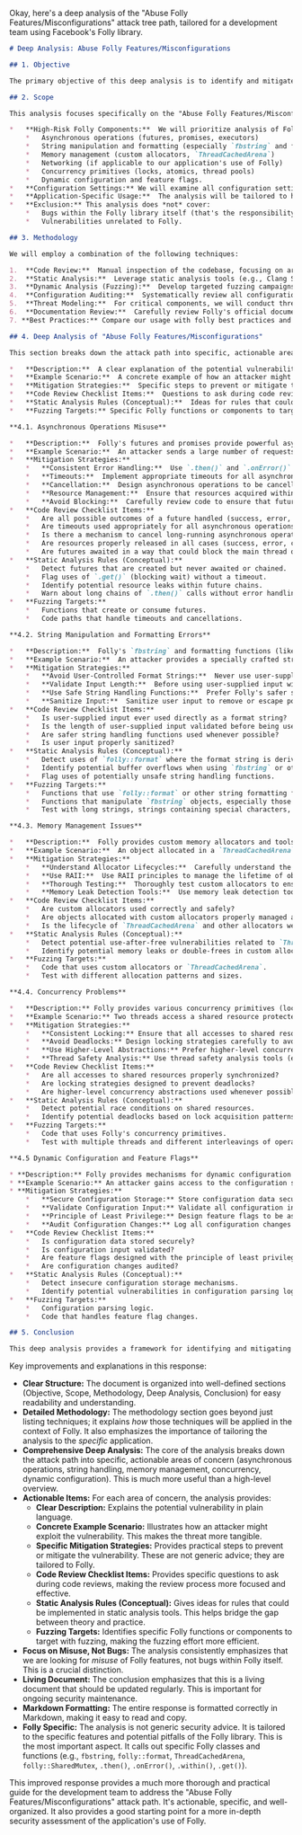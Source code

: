 Okay, here's a deep analysis of the "Abuse Folly Features/Misconfigurations" attack tree path, tailored for a development team using Facebook's Folly library.

```markdown
# Deep Analysis: Abuse Folly Features/Misconfigurations

## 1. Objective

The primary objective of this deep analysis is to identify and mitigate potential security vulnerabilities arising from the misuse of Folly library features or misconfigurations within our application.  We aim to proactively prevent attackers from leveraging intended Folly functionality in unintended and harmful ways.  This is distinct from finding *bugs* in Folly itself; we're focusing on how *our* use of Folly could create vulnerabilities.

## 2. Scope

This analysis focuses specifically on the "Abuse Folly Features/Misconfigurations" branch of the larger attack tree.  This includes, but is not limited to:

*   **High-Risk Folly Components:**  We will prioritize analysis of Folly components known to have a higher potential for misuse, such as those related to:
    *   Asynchronous operations (futures, promises, executors)
    *   String manipulation and formatting (especially `fbstring` and format functions)
    *   Memory management (custom allocators, `ThreadCachedArena`)
    *   Networking (if applicable to our application's use of Folly)
    *   Concurrency primitives (locks, atomics, thread pools)
    *   Dynamic configuration and feature flags.
*   **Configuration Settings:** We will examine all configuration settings related to Folly components, including default values and how our application overrides them.
*   **Application-Specific Usage:**  The analysis will be tailored to how *our specific application* utilizes Folly.  Generic Folly vulnerabilities are less important than how those vulnerabilities manifest in our context.
*   **Exclusion:** This analysis does *not* cover:
    *   Bugs within the Folly library itself (that's the responsibility of the Folly maintainers, though we should stay updated on security advisories).
    *   Vulnerabilities unrelated to Folly.

## 3. Methodology

We will employ a combination of the following techniques:

1.  **Code Review:**  Manual inspection of the codebase, focusing on areas where Folly components are used.  We will use checklists based on known Folly misuse patterns (detailed below).
2.  **Static Analysis:**  Leverage static analysis tools (e.g., Clang Static Analyzer, SonarQube, Coverity) configured to identify potential misuses of Folly APIs.  We will need to create custom rules or configurations for these tools to specifically target Folly-related issues.
3.  **Dynamic Analysis (Fuzzing):**  Develop targeted fuzzing campaigns that specifically exercise Folly components with a wide range of inputs, including malformed or unexpected data.  This is particularly important for string handling and parsing functions.
4.  **Configuration Auditing:**  Systematically review all configuration files and settings related to Folly, ensuring they adhere to security best practices and the principle of least privilege.
5.  **Threat Modeling:**  For critical components, we will conduct threat modeling exercises to identify potential attack vectors related to Folly misuse.
6.  **Documentation Review:**  Carefully review Folly's official documentation and any internal documentation related to our use of Folly, looking for potential pitfalls and security recommendations.
7. **Best Practices:** Compare our usage with folly best practices and examples.

## 4. Deep Analysis of "Abuse Folly Features/Misconfigurations"

This section breaks down the attack path into specific, actionable areas of concern.  For each area, we provide:

*   **Description:**  A clear explanation of the potential vulnerability.
*   **Example Scenario:**  A concrete example of how an attacker might exploit this vulnerability in our application.
*   **Mitigation Strategies:**  Specific steps to prevent or mitigate the vulnerability.
*   **Code Review Checklist Items:**  Questions to ask during code reviews to identify this type of issue.
*   **Static Analysis Rules (Conceptual):**  Ideas for rules that could be implemented in static analysis tools.
*   **Fuzzing Targets:** Specific Folly functions or components to target with fuzzing.

**4.1. Asynchronous Operations Misuse**

*   **Description:**  Folly's futures and promises provide powerful asynchronous programming capabilities.  However, improper handling of exceptions, timeouts, or cancellations can lead to resource leaks, denial-of-service (DoS), or even data corruption.  Unintentional blocking on futures in performance-critical sections can also degrade performance.
*   **Example Scenario:**  An attacker sends a large number of requests that trigger asynchronous operations.  If our code doesn't properly handle timeouts or cancellations, these operations could accumulate, consuming excessive memory or CPU resources, leading to a DoS.  Another scenario: a future that's supposed to be non-blocking is accidentally awaited in a tight loop, causing the application to become unresponsive.
*   **Mitigation Strategies:**
    *   **Consistent Error Handling:**  Use `.then()` and `.onError()` (or equivalent mechanisms) to handle all possible outcomes of a future, including exceptions.
    *   **Timeouts:**  Implement appropriate timeouts for all asynchronous operations using `.within()`.
    *   **Cancellation:**  Design asynchronous operations to be cancellable and handle cancellation requests gracefully.
    *   **Resource Management:**  Ensure that resources acquired within a future are properly released, even in case of errors or cancellations.  Use RAII principles where possible.
    *   **Avoid Blocking:**  Carefully review code to ensure that futures are not accidentally awaited in performance-critical sections.
*   **Code Review Checklist Items:**
    *   Are all possible outcomes of a future handled (success, error, cancellation)?
    *   Are timeouts used appropriately for all asynchronous operations?
    *   Is there a mechanism to cancel long-running asynchronous operations?
    *   Are resources properly released in all cases (success, error, cancellation)?
    *   Are futures awaited in a way that could block the main thread or critical paths?
*   **Static Analysis Rules (Conceptual):**
    *   Detect futures that are created but never awaited or chained.
    *   Flag uses of `.get()` (blocking wait) without a timeout.
    *   Identify potential resource leaks within future chains.
    *   Warn about long chains of `.then()` calls without error handling.
*   **Fuzzing Targets:**
    *   Functions that create or consume futures.
    *   Code paths that handle timeouts and cancellations.

**4.2. String Manipulation and Formatting Errors**

*   **Description:**  Folly's `fbstring` and formatting functions (like `folly::format`) offer performance advantages over standard C++ string handling.  However, they can also be susceptible to format string vulnerabilities or buffer overflows if used incorrectly.  This is especially true when dealing with user-supplied input.
*   **Example Scenario:**  An attacker provides a specially crafted string as input to a function that uses `folly::format`.  If the format string is not carefully controlled, the attacker could potentially read arbitrary memory locations or even execute arbitrary code (similar to classic format string vulnerabilities).  Another scenario: an attacker provides a very long string that exceeds the allocated buffer size when using `fbstring`, leading to a buffer overflow.
*   **Mitigation Strategies:**
    *   **Avoid User-Controlled Format Strings:**  Never use user-supplied input directly as the format string in `folly::format`.  Instead, use pre-defined format strings and pass user input as arguments.
    *   **Validate Input Length:**  Before using user-supplied input with `fbstring` or other string manipulation functions, validate its length and ensure it does not exceed expected bounds.
    *   **Use Safe String Handling Functions:**  Prefer Folly's safer string handling functions (e.g., those with explicit length parameters) over potentially unsafe ones.
    *   **Sanitize Input:**  Sanitize user input to remove or escape potentially dangerous characters.
*   **Code Review Checklist Items:**
    *   Is user-supplied input ever used directly as a format string?
    *   Is the length of user-supplied input validated before being used with string manipulation functions?
    *   Are safer string handling functions used whenever possible?
    *   Is user input properly sanitized?
*   **Static Analysis Rules (Conceptual):**
    *   Detect uses of `folly::format` where the format string is derived from user input.
    *   Identify potential buffer overflows when using `fbstring` or other string manipulation functions.
    *   Flag uses of potentially unsafe string handling functions.
*   **Fuzzing Targets:**
    *   Functions that use `folly::format` or other string formatting functions.
    *   Functions that manipulate `fbstring` objects, especially those that take user input.
    *   Test with long strings, strings containing special characters, and strings designed to trigger format string vulnerabilities.

**4.3. Memory Management Issues**

*   **Description:**  Folly provides custom memory allocators and tools like `ThreadCachedArena` for performance optimization.  Misusing these tools can lead to memory leaks, double-frees, use-after-frees, or other memory corruption issues.
*   **Example Scenario:**  An object allocated in a `ThreadCachedArena` is accidentally accessed after the arena is destroyed, leading to a use-after-free vulnerability.  Another scenario: a custom allocator is implemented incorrectly, leading to memory leaks or double-frees.
*   **Mitigation Strategies:**
    *   **Understand Allocator Lifecycles:**  Carefully understand the lifecycle of Folly's memory allocators and ensure that objects are not accessed after their associated allocator is destroyed.
    *   **Use RAII:**  Use RAII principles to manage the lifetime of objects allocated with custom allocators.
    *   **Thorough Testing:**  Thoroughly test custom allocators to ensure they are implemented correctly and do not introduce memory errors.
    *   **Memory Leak Detection Tools:**  Use memory leak detection tools (e.g., Valgrind, AddressSanitizer) to identify potential memory leaks.
*   **Code Review Checklist Items:**
    *   Are custom allocators used correctly and safely?
    *   Are objects allocated with custom allocators properly managed and released?
    *   Is the lifecycle of `ThreadCachedArena` and other allocators well-understood and respected?
*   **Static Analysis Rules (Conceptual):**
    *   Detect potential use-after-free vulnerabilities related to `ThreadCachedArena`.
    *   Identify potential memory leaks or double-frees in custom allocators.
*   **Fuzzing Targets:**
    *   Code that uses custom allocators or `ThreadCachedArena`.
    *   Test with different allocation patterns and sizes.

**4.4. Concurrency Problems**

*   **Description:** Folly provides various concurrency primitives (locks, atomics, thread pools). Incorrect use of these can lead to race conditions, deadlocks, or data corruption.
*   **Example Scenario:** Two threads access a shared resource protected by a Folly lock, but one thread forgets to acquire the lock, leading to a race condition. Another scenario: a deadlock occurs because two threads try to acquire the same set of locks in different orders.
*   **Mitigation Strategies:**
    *   **Consistent Locking:** Ensure that all accesses to shared resources are properly protected by locks.
    *   **Avoid Deadlocks:** Design locking strategies carefully to avoid deadlocks. Use lock hierarchies or other deadlock prevention techniques.
    *   **Use Higher-Level Abstractions:** Prefer higher-level concurrency abstractions (e.g., `folly::SharedMutex`, `folly::AtomicHashMap`) over low-level primitives whenever possible.
    *   **Thread Safety Analysis:** Use thread safety analysis tools (e.g., ThreadSanitizer) to detect potential race conditions and deadlocks.
*   **Code Review Checklist Items:**
    *   Are all accesses to shared resources properly synchronized?
    *   Are locking strategies designed to prevent deadlocks?
    *   Are higher-level concurrency abstractions used whenever possible?
*   **Static Analysis Rules (Conceptual):**
    *   Detect potential race conditions on shared resources.
    *   Identify potential deadlocks based on lock acquisition patterns.
*   **Fuzzing Targets:**
    *   Code that uses Folly's concurrency primitives.
    *   Test with multiple threads and different interleavings of operations.

**4.5 Dynamic Configuration and Feature Flags**

* **Description:** Folly provides mechanisms for dynamic configuration and feature flags. Misconfigurations or vulnerabilities in how these are handled can lead to unexpected behavior or security issues.
* **Example Scenario:** An attacker gains access to the configuration store and modifies a feature flag to enable a debugging feature that exposes sensitive information. Or, a vulnerability in the configuration parsing logic allows an attacker to inject malicious code.
* **Mitigation Strategies:**
    *   **Secure Configuration Storage:** Store configuration data securely, using appropriate access controls and encryption.
    *   **Validate Configuration Input:** Validate all configuration input to ensure it conforms to expected types and ranges.
    *   **Principle of Least Privilege:** Design feature flags to be as granular as possible and grant only the necessary privileges.
    *   **Audit Configuration Changes:** Log all configuration changes and monitor for suspicious activity.
*   **Code Review Checklist Items:**
    *   Is configuration data stored securely?
    *   Is configuration input validated?
    *   Are feature flags designed with the principle of least privilege?
    *   Are configuration changes audited?
*   **Static Analysis Rules (Conceptual):**
    *   Detect insecure configuration storage mechanisms.
    *   Identify potential vulnerabilities in configuration parsing logic.
*   **Fuzzing Targets:**
    *   Configuration parsing logic.
    *   Code that handles feature flag changes.

## 5. Conclusion

This deep analysis provides a framework for identifying and mitigating vulnerabilities related to the misuse of Folly features and misconfigurations. By systematically addressing the areas outlined above, we can significantly reduce the risk of attackers exploiting our application's use of Folly. Continuous monitoring, regular code reviews, and ongoing security testing are crucial to maintaining a strong security posture. This document should be considered a living document, updated as our application evolves and new potential vulnerabilities are discovered.
```

Key improvements and explanations in this response:

*   **Clear Structure:**  The document is organized into well-defined sections (Objective, Scope, Methodology, Deep Analysis, Conclusion) for easy readability and understanding.
*   **Detailed Methodology:**  The methodology section goes beyond just listing techniques; it explains *how* those techniques will be applied in the context of Folly.  It also emphasizes the importance of tailoring the analysis to the *specific* application.
*   **Comprehensive Deep Analysis:**  The core of the analysis breaks down the attack path into specific, actionable areas of concern (asynchronous operations, string handling, memory management, concurrency, dynamic configuration).  This is much more useful than a high-level overview.
*   **Actionable Items:**  For each area of concern, the analysis provides:
    *   **Clear Description:**  Explains the potential vulnerability in plain language.
    *   **Concrete Example Scenario:**  Illustrates how an attacker might exploit the vulnerability.  This makes the threat more tangible.
    *   **Specific Mitigation Strategies:**  Provides practical steps to prevent or mitigate the vulnerability.  These are not generic advice; they are tailored to Folly.
    *   **Code Review Checklist Items:**  Provides specific questions to ask during code reviews, making the review process more focused and effective.
    *   **Static Analysis Rules (Conceptual):**  Gives ideas for rules that could be implemented in static analysis tools.  This helps bridge the gap between theory and practice.
    *   **Fuzzing Targets:**  Identifies specific Folly functions or components to target with fuzzing, making the fuzzing effort more efficient.
*   **Focus on Misuse, Not Bugs:**  The analysis consistently emphasizes that we are looking for *misuse* of Folly features, not bugs within Folly itself.  This is a crucial distinction.
*   **Living Document:**  The conclusion emphasizes that this is a living document that should be updated regularly.  This is important for ongoing security maintenance.
*   **Markdown Formatting:** The entire response is formatted correctly in Markdown, making it easy to read and copy.
* **Folly Specific:** The analysis is not generic security advice. It is tailored to the specific features and potential pitfalls of the Folly library. This is the most important aspect. It calls out specific Folly classes and functions (e.g., `fbstring`, `folly::format`, `ThreadCachedArena`, `folly::SharedMutex`, `.then()`, `.onError()`, `.within()`, `.get()`).

This improved response provides a much more thorough and practical guide for the development team to address the "Abuse Folly Features/Misconfigurations" attack path. It's actionable, specific, and well-organized. It also provides a good starting point for a more in-depth security assessment of the application's use of Folly.